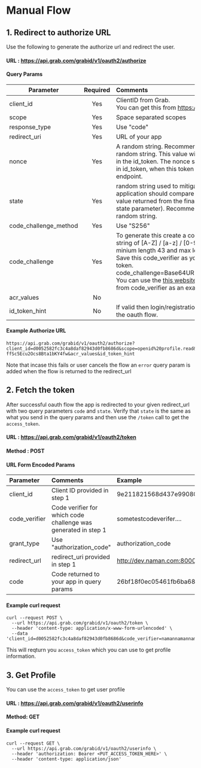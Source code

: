 # Manual Flow

## 1. Redirect to authorize URL
Use the following to generate the authorize url and redirect the user.

#### URL :  https://api.grab.com/grabid/v1/oauth2/authorize

#### Query Params

| Parameter     | Required      | Comments   | Example Value |
| ------------- |:-------------:| :-----     | :-----        |
| client_id     | Yes | ClientID from Grab.<br/> You can get this from https://developer.grab.com | 9e211821568d437e990802c3df6a5033
| scope     | Yes      |   Space separated scopes | openid profile.read
| response_type | Yes      |    Use "code" | code
| redirect_uri | Yes      |    URL of your app | http://dev.naman.com:8000/callback.html
| nonce | Yes      |    A random string. Recommend using b64 or hex encoded random string. This value will be included in the nonce claim in the id_token. The nonce should be compared to the value in id_token, when this token is obtained from the /token endpoint. |6yJV_adQssw5c
| state     | Yes      |   random string used to mitigate CSRF attacks. Calling application should compare the value supplied here with the value returned from the final redirect (which also has the state parameter). Recommend using b64 or hex encoded random string. | xMjM0NTY3ODkw
| code_challenge_method     | Yes      |   Use "S256" | S256
| code_challenge    | Yes      |  To generate this create a code_verifier which is a random string of [A-Z] / [a-z] / [0-9] / "-" / "." / "_" / "~" with minium length 43 and max length 48.<br/>Save this code_verifier as you will need this later to get the token.<br/> code_challenge=Base64URLEncode(Sha256(code_verifier))<br/> You can use the [this website](https://gchq.github.io/CyberChef/#recipe=SHA2('256')From_Hex('Auto')To_Base64('A-Za-z0-9-_')&input=bmFtYW5uYW1hbm5hbWFubmFtYW5uYW1hbm5hbWFubmFtYW5uYW1hbm5hbWFubmFtYW5uYW1hbg) to generate code_challenge from code_verifier as an example.   | KF2QT4fwpMeJf36POk6yJV
| acr_values     | No      |   | consent_ctx:country=sg
| id_token_hint     | No      | If valid then login/registration phase will be skipped, during the oauth flow.  | eyJhbGciOiJSUzI1NiIsInR5cCI6IkpXVCJ9.eyJ .....

#### Example Authorize URL
```
https://api.grab.com/grabid/v1/oauth2/authorize?client_id=d0052582fc3c4a8daf82943d0fb8686d&scope=openid%20profile.read&response_type=code&redirect_uri=http%3A%2F%2Fdev.naman.com%3A8000%2Fcallback.html&nonce=dsddfdfd&state=sdsdssdds&code_challenge_method=S256&code_challenge=YFqaxxIS29wohZen2Md-ffSc5Ecu2Ocs8Bta1bKY4fw&acr_values&id_token_hint
```

Note that incase this fails or user cancels the flow an `error` query param is added when the flow is returned to the redirect_url

## 2. Fetch the token
After successful oauth flow the app is redirected to your given redirect_url with two query parameters `code` and `state`. Verify that `state` is the same as what you send in the query params and then use the `/token` call to get the `access_token`.

#### URL :  https://api.grab.com/grabid/v1/oauth2/token

#### Method : POST

#### URL Form Encoded Params

|Parameter| Comments| Example|
|:----| :---- | :----|
|client_id| Client ID provided in step 1 | 9e211821568d437e990802c3df6a5033
|code_verifier| Code verifier for which code challenge was generated in step 1 | sometestcodeverifer....
|grant_type| Use "authorization_code" | authorization_code
|redirect_url| redirect_uri provided in step 1 | http://dev.naman.com:8000/callback.html
|code| Code returned to your app in query params | 26bf18f0ec05461fb6ba683f266c9182

#### Example curl request
```
curl --request POST \
  --url https://api.grab.com/grabid/v1/oauth2/token \
  --header 'content-type: application/x-www-form-urlencoded' \
  --data 'client_id=d0052582fc3c4a8daf82943d0fb8686d&code_verifier=namannamannamannamannamannamannamannamannamannamannaman&grant_type=authorization_code&redirect_uri=http%3A%2F%2Fdev.naman.com%3A8000%2Fcallback.html&code=26bf18f0ec05461fb6ba683f266c9182'
```

This will reqturn you `access_token` which you can use to get profile information.


## 3. Get Profile
You can use the `access_token` to get user profile

#### URL : https://api.grab.com/grabid/v1/oauth2/userinfo

#### Method: GET

#### Example curl request

```
curl --request GET \
  --url https://api.grab.com/grabid/v1/oauth2/userinfo \
  --header 'authorization: Bearer <PUT_ACCESS_TOKEN_HERE>' \
  --header 'content-type: application/json'
```

